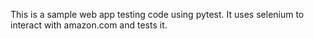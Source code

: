 This is a sample web app testing code using pytest.
It uses selenium to interact with amazon.com and tests it.
